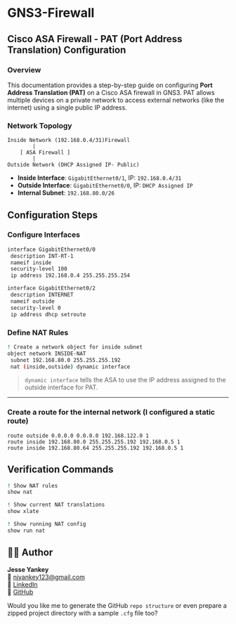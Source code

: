 # GNS3-Firewall
## Cisco ASA Firewall - PAT (Port Address Translation) Configuration

### Overview

This documentation provides a step-by-step guide on configuring **Port Address Translation (PAT)** on a Cisco ASA firewall in GNS3. PAT allows multiple devices on a private network to access external networks (like the internet) using a single public IP address.

### Network Topology

```
Inside Network (192.168.0.4/31)Firewall
        |
    [ ASA Firewall ]
        |
Outside Network (DHCP Assigned IP- Public)
```

- **Inside Interface**: `GigabitEthernet0/1`, IP: `192.168.0.4/31`
- **Outside Interface**: `GigabitEthernet0/0`, IP: `DHCP Assigned IP`
- **Internal Subnet**: `192.168.80.0/26`

## Configuration Steps

### Configure Interfaces

```bash
interface GigabitEthernet0/0
 description INT-RT-1
 nameif inside
 security-level 100
 ip address 192.168.0.4 255.255.255.254 

interface GigabitEthernet0/2
 description INTERNET
 nameif outside
 security-level 0
 ip address dhcp setroute
```

### Define NAT Rules

```bash
! Create a network object for inside subnet
object network INSIDE-NAT
 subnet 192.168.80.0 255.255.255.192
 nat (inside,outside) dynamic interface
```

> `dynamic interface` tells the ASA to use the IP address assigned to the outside interface for PAT.

---

### Create a route for the internal  network (I configured a static route)

```
route outside 0.0.0.0 0.0.0.0 192.168.122.0 1
route inside 192.168.80.0 255.255.255.192 192.168.0.5 1
route inside 192.168.80.64 255.255.255.192 192.168.0.5 1
```

## Verification Commands

```bash
! Show NAT rules
show nat

! Show current NAT translations
show xlate

! Show running NAT config
show run nat
```

## 👨‍💻 Author

**Jesse Yankey**  
📧 njyankey123@gmail.com  
🔗 [LinkedIn](https://www.linkedin.com/in/jesse-yankey)  
🐙 [GitHub](https://www.github.com/Jesse-Yankey)


Would you like me to generate the GitHub `repo structure` or even prepare a zipped project directory with a sample `.cfg` file too?

